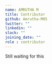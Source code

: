 ```yaml
---
name: AMRUTHA M
title: Contributor
github: Amrutha-M05
twitter: ""
linkedin: ""
slack: ""
joining_date: ""
role : contributor
---
```


Still waiting for this
